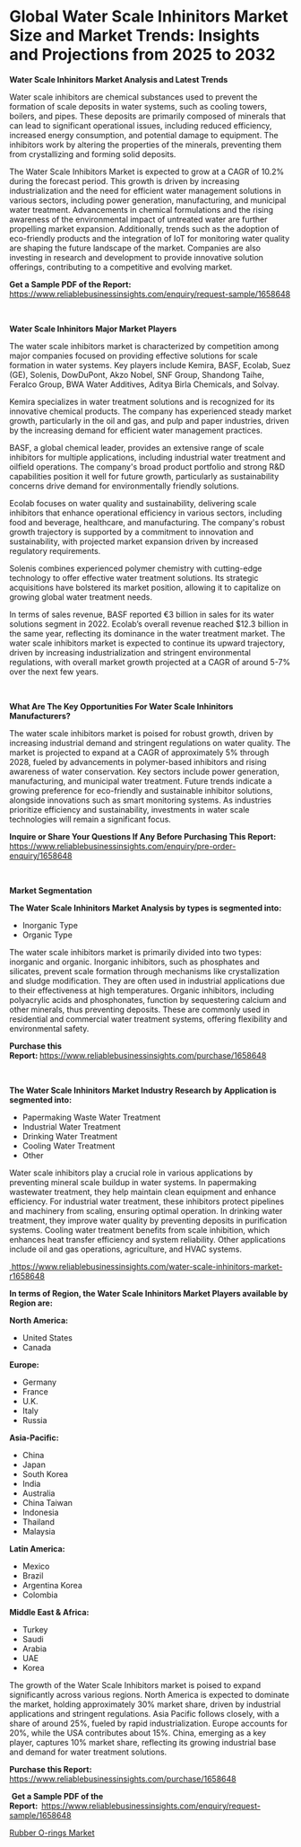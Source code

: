 <p><h1>Global Water Scale Inhinitors Market Size and Market Trends: Insights and Projections from 2025 to 2032</h1></p><p><strong>Water Scale Inhinitors Market Analysis and Latest Trends</strong></p>
<p><p>Water scale inhibitors are chemical substances used to prevent the formation of scale deposits in water systems, such as cooling towers, boilers, and pipes. These deposits are primarily composed of minerals that can lead to significant operational issues, including reduced efficiency, increased energy consumption, and potential damage to equipment. The inhibitors work by altering the properties of the minerals, preventing them from crystallizing and forming solid deposits.</p><p>The Water Scale Inhibitors Market is expected to grow at a CAGR of 10.2% during the forecast period. This growth is driven by increasing industrialization and the need for efficient water management solutions in various sectors, including power generation, manufacturing, and municipal water treatment. Advancements in chemical formulations and the rising awareness of the environmental impact of untreated water are further propelling market expansion. Additionally, trends such as the adoption of eco-friendly products and the integration of IoT for monitoring water quality are shaping the future landscape of the market. Companies are also investing in research and development to provide innovative solution offerings, contributing to a competitive and evolving market.</p></p>
<p><strong>Get a Sample PDF of the Report:&nbsp;</strong> <a href="https://www.reliablebusinessinsights.com/enquiry/request-sample/1658648?utm_campaign=3353&utm_medium=2&utm_source=Github&utm_content=ia&utm_term=23032025&utm_id=water-scale-inhinitors">https://www.reliablebusinessinsights.com/enquiry/request-sample/1658648</a></p>
<p>&nbsp;</p>
<p><strong>Water Scale Inhinitors Major Market Players</strong></p>
<p><p>The water scale inhibitors market is characterized by competition among major companies focused on providing effective solutions for scale formation in water systems. Key players include Kemira, BASF, Ecolab, Suez (GE), Solenis, DowDuPont, Akzo Nobel, SNF Group, Shandong Taihe, Feralco Group, BWA Water Additives, Aditya Birla Chemicals, and Solvay.</p><p>Kemira specializes in water treatment solutions and is recognized for its innovative chemical products. The company has experienced steady market growth, particularly in the oil and gas, and pulp and paper industries, driven by the increasing demand for efficient water management practices. </p><p>BASF, a global chemical leader, provides an extensive range of scale inhibitors for multiple applications, including industrial water treatment and oilfield operations. The company's broad product portfolio and strong R&D capabilities position it well for future growth, particularly as sustainability concerns drive demand for environmentally friendly solutions.</p><p>Ecolab focuses on water quality and sustainability, delivering scale inhibitors that enhance operational efficiency in various sectors, including food and beverage, healthcare, and manufacturing. The company's robust growth trajectory is supported by a commitment to innovation and sustainability, with projected market expansion driven by increased regulatory requirements.</p><p>Solenis combines experienced polymer chemistry with cutting-edge technology to offer effective water treatment solutions. Its strategic acquisitions have bolstered its market position, allowing it to capitalize on growing global water treatment needs.</p><p>In terms of sales revenue, BASF reported €3 billion in sales for its water solutions segment in 2022. Ecolab’s overall revenue reached $12.3 billion in the same year, reflecting its dominance in the water treatment market. The water scale inhibitors market is expected to continue its upward trajectory, driven by increasing industrialization and stringent environmental regulations, with overall market growth projected at a CAGR of around 5-7% over the next few years.</p></p>
<p>&nbsp;</p>
<p><strong>What Are The Key Opportunities For Water Scale Inhinitors Manufacturers?</strong></p>
<p><p>The water scale inhibitors market is poised for robust growth, driven by increasing industrial demand and stringent regulations on water quality. The market is projected to expand at a CAGR of approximately 5% through 2028, fueled by advancements in polymer-based inhibitors and rising awareness of water conservation. Key sectors include power generation, manufacturing, and municipal water treatment. Future trends indicate a growing preference for eco-friendly and sustainable inhibitor solutions, alongside innovations such as smart monitoring systems. As industries prioritize efficiency and sustainability, investments in water scale technologies will remain a significant focus.</p></p>
<p><strong>Inquire or Share Your Questions If Any Before Purchasing This Report:</strong> <a href="https://www.reliablebusinessinsights.com/enquiry/pre-order-enquiry/1658648?utm_campaign=3353&utm_medium=2&utm_source=Github&utm_content=ia&utm_term=23032025&utm_id=water-scale-inhinitors">https://www.reliablebusinessinsights.com/enquiry/pre-order-enquiry/1658648</a></p>
<p>&nbsp;</p>
<p><strong>Market Segmentation</strong></p>
<p><strong>The Water Scale Inhinitors Market Analysis by types is segmented into:</strong></p>
<p><ul><li>Inorganic Type</li><li>Organic Type</li></ul></p>
<p><p>The water scale inhibitors market is primarily divided into two types: inorganic and organic. Inorganic inhibitors, such as phosphates and silicates, prevent scale formation through mechanisms like crystallization and sludge modification. They are often used in industrial applications due to their effectiveness at high temperatures. Organic inhibitors, including polyacrylic acids and phosphonates, function by sequestering calcium and other minerals, thus preventing deposits. These are commonly used in residential and commercial water treatment systems, offering flexibility and environmental safety.</p></p>
<p><strong>Purchase this Report:&nbsp;</strong><a href="https://www.reliablebusinessinsights.com/purchase/1658648?utm_campaign=3353&utm_medium=2&utm_source=Github&utm_content=ia&utm_term=23032025&utm_id=water-scale-inhinitors">https://www.reliablebusinessinsights.com/purchase/1658648</a></p>
<p>&nbsp;</p>
<p><strong>The Water Scale Inhinitors Market Industry Research by Application is segmented into:</strong></p>
<p><ul><li>Papermaking Waste Water Treatment</li><li>Industrial Water Treatment</li><li>Drinking Water Treatment</li><li>Cooling Water Treatment</li><li>Other</li></ul></p>
<p><p>Water scale inhibitors play a crucial role in various applications by preventing mineral scale buildup in water systems. In papermaking wastewater treatment, they help maintain clean equipment and enhance efficiency. For industrial water treatment, these inhibitors protect pipelines and machinery from scaling, ensuring optimal operation. In drinking water treatment, they improve water quality by preventing deposits in purification systems. Cooling water treatment benefits from scale inhibition, which enhances heat transfer efficiency and system reliability. Other applications include oil and gas operations, agriculture, and HVAC systems.</p></p>
<p><a href="https://www.reliablebusinessinsights.com/water-scale-inhinitors-market-r1658648?utm_campaign=3353&utm_medium=2&utm_source=Github&utm_content=ia&utm_term=23032025&utm_id=water-scale-inhinitors">&nbsp;https://www.reliablebusinessinsights.com/water-scale-inhinitors-market-r1658648</a></p>
<p><strong>In terms of Region, the Water Scale Inhinitors Market Players available by Region are:</strong></p>
<p>
    <p> <strong> North America: </strong>
        <ul>
            <li>United States</li>
            <li>Canada</li>
        </ul>
        </p> 
    <p> <strong> Europe: </strong>
        <ul>
            <li>Germany</li>
            <li>France</li>
            <li>U.K.</li>
            <li>Italy</li>
            <li>Russia</li>
        </ul>
        </p> 
    <p> <strong> Asia-Pacific: </strong>
        <ul>
            <li>China</li>
            <li>Japan</li>
            <li>South Korea</li>
            <li>India</li>
            <li>Australia</li>
            <li>China Taiwan</li>
            <li>Indonesia</li>
            <li>Thailand</li>
            <li>Malaysia</li>
        </ul>
        </p> 
    <p> <strong> Latin America: </strong>
        <ul>
            <li>Mexico</li>
            <li>Brazil</li>
            <li>Argentina Korea</li>
            <li>Colombia</li>
        </ul>
        </p> 
    <p> <strong> Middle East & Africa: </strong>
        <ul>
            <li>Turkey</li>
            <li>Saudi</li>
            <li>Arabia</li>
            <li>UAE</li>
            <li>Korea</li>
        </ul>
    </p>
    </p>
<p><p>The growth of the Water Scale Inhibitors market is poised to expand significantly across various regions. North America is expected to dominate the market, holding approximately 30% market share, driven by industrial applications and stringent regulations. Asia Pacific follows closely, with a share of around 25%, fueled by rapid industrialization. Europe accounts for 20%, while the USA contributes about 15%. China, emerging as a key player, captures 10% market share, reflecting its growing industrial base and demand for water treatment solutions.</p></p>
<p><strong>Purchase this Report: </strong><a href="https://www.reliablebusinessinsights.com/purchase/1658648?utm_campaign=3353&utm_medium=2&utm_source=Github&utm_content=ia&utm_term=23032025&utm_id=water-scale-inhinitors">https://www.reliablebusinessinsights.com/purchase/1658648</a></p>
<p>&nbsp;<strong>Get a Sample PDF of the Report:&nbsp;&nbsp;</strong><a href="https://www.reliablebusinessinsights.com/enquiry/request-sample/1658648?utm_campaign=3353&utm_medium=2&utm_source=Github&utm_content=ia&utm_term=23032025&utm_id=water-scale-inhinitors">https://www.reliablebusinessinsights.com/enquiry/request-sample/1658648</a></p>
<p><strong></strong></p>
<p><p><a href="https://github.com/seibttullyjh/Market-Research-Report-List-1/blob/main/rubber-o-rings-market.md?utm_campaign=3353&utm_medium=2&utm_source=Github&utm_content=ia&utm_term=23032025&utm_id=water-scale-inhinitors">Rubber O-rings Market</a></p></p>